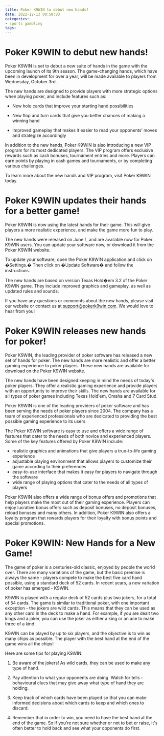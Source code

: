 ```yaml
---
title: Poker K9WIN to debut new hands!
date: 2022-12-13 00:50:03
categories:
- sports gambling
tags:
---
```



#  Poker K9WIN to debut new hands!

Poker K9WIN is set to debut a new suite of hands in the game with the upcoming launch of its 9th season. The game-changing hands, which have been in development for over a year, will be made available to players from Wednesday, October 3rd.

The new hands are designed to provide players with more strategic options when playing poker, and include features such as:

- New hole cards that improve your starting hand possibilities

- New flop and turn cards that give you better chances of making a winning hand

- Improved gameplay that makes it easier to read your opponents’ moves and strategize accordingly

In addition to the new hands, Poker K9WIN is also introducing a new VIP program for its most dedicated players. The VIP program offers exclusive rewards such as cash bonuses, tournament entries and more. Players can earn points by playing in cash games and tournaments, or by completing various challenges.

To learn more about the new hands and VIP program, visit Poker K9WIN today.

#  Poker K9WIN updates their hands for a better game!

Poker K9WIN is now using the latest hands for their game. This will give players a more realistic experience, and make the game more fun to play.

The new hands were released on June 1, and are available now for Poker K9WIN users. You can update your software now, or download it from the Poker K9WIN website.

To update your software, open the Poker K9WIN application and click on �Settings.� Then click on �Update Software� and follow the instructions.

The new hands are based on version Texas Hold�em 3.2 of the Poker K9WIN game. They include improved graphics and gameplay, as well as updated rules and sounds.

If you have any questions or comments about the new hands, please visit our website or contact us at support@pokerk9win.com. We would love to hear from you!

#  Poker K9WIN releases new hands for poker!

Poker K9WIN, the leading provider of poker software has released a new set of hands for poker. The new hands are more realistic and offer a better gaming experience to poker players. These new hands are available for download on the Poker K9WIN website.

The new hands have been designed keeping in mind the needs of today's poker players. They offer a realistic gaming experience and provide players with an opportunity to improve their skills. The new hands are available for all types of poker games including Texas Hold'em, Omaha and 7 Card Stud.

Poker K9WIN is one of the leading providers of poker software and has been serving the needs of poker players since 2004. The company has a team of experienced professionals who are dedicated to providing the best possible gaming experience to its users.

The Poker K9WIN software is easy to use and offers a wide range of features that cater to the needs of both novice and experienced players. Some of the key features offered by Poker K9WIN include:

- realistic graphics and animations that give players a true-to-life gaming experience
- adjustable playing environment that allows players to customize their game according to their preferences
- easy-to-use interface that makes it easy for players to navigate through the software
- wide range of playing options that cater to the needs of all types of players

Poker K9WIN also offers a wide range of bonus offers and promotions that help players make the most out of their gaming experience. Players can enjoy lucrative bonus offers such as deposit bonuses, no deposit bonuses, reload bonuses and many others. In addition, Poker K9WIN also offers a loyalty program that rewards players for their loyalty with bonus points and special promotions.

#  Poker K9WIN: New Hands for a New Game!

The game of poker is a centuries-old classic, enjoyed by people the world over. There are many variations of the game, but the basic premise is always the same - players compete to make the best five card hand possible, using a standard deck of 52 cards. In recent years, a new variation of poker has emerged - K9WIN.

K9WIN is played with a regular deck of 52 cards plus two jokers, for a total of 54 cards. The game is similar to traditional poker, with one important exception - the jokers are wild cards. This means that they can be used as any other card in the deck to make a hand. For example, if you are dealt two kings and a joker, you can use the joker as either a king or an ace to make three of a kind.

K9WIN can be played by up to six players, and the objective is to win as many chips as possible. The player with the best hand at the end of the game wins all the chips!

Here are some tips for playing K9WIN:

1) Be aware of the jokers! As wild cards, they can be used to make any type of hand.

2) Pay attention to what your opponents are doing. Watch for tells - behavioural clues that may give away what type of hand they are holding.

3) Keep track of which cards have been played so that you can make informed decisions about which cards to keep and which ones to discard.

4) Remember that in order to win, you need to have the best hand at the end of the game. So if you're not sure whether or not to bet or raise, it's often better to hold back and see what your opponents do first.